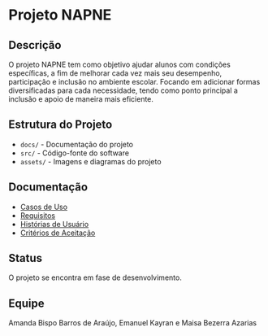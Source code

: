 # Projeto NAPNE

## Descrição
O projeto NAPNE tem como objetivo ajudar alunos com condições específicas, a fim de melhorar cada vez mais seu desempenho, participação e inclusão no ambiente escolar. Focando em adicionar formas diversificadas para cada necessidade, tendo como ponto principal a inclusão e apoio de maneira mais eficiente.

## Estrutura do Projeto
- `docs/` - Documentação do projeto
- `src/` - Código-fonte do software
- `assets/` - Imagens e diagramas do projeto

## Documentação
- [Casos de Uso](docs/casos_de_uso)
- [Requisitos](docs/requisitos.md)
- [Histórias de Usuário](docs/historia_usuario.md)
- [Critérios de Aceitação](docs/Criterios_aceitação.md)

## Status
O projeto se encontra em fase de desenvolvimento. 

## Equipe
Amanda Bispo Barros de Araújo,
Emanuel Kayran e
Maisa Bezerra Azarias 

